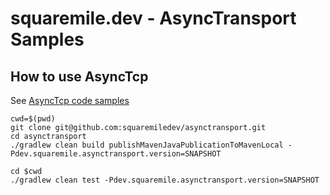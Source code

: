 # squaremile.dev - AsyncTransport Samples


## How to use AsyncTcp

See [AsyncTcp code samples](asynctcpsamples/src/test/java/dev/squaremile/asynctransportsamples/asynctcpsamples/SamplesForAsyncTcpTest.java)


```
cwd=$(pwd)
git clone git@github.com:squaremiledev/asynctransport.git
cd asynctransport
./gradlew clean build publishMavenJavaPublicationToMavenLocal -Pdev.squaremile.asynctransport.version=SNAPSHOT

cd $cwd
./gradlew clean test -Pdev.squaremile.asynctransport.version=SNAPSHOT
```